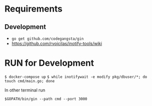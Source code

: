 # Requirements

## Development
- `go get github.com/codegangsta/gin`
- https://github.com/rvoicilas/inotify-tools/wiki

# RUN for Development 

`$ docker-compose up`
`$ while inotifywait -e modify pkg/dbuser/*; do touch cmd/main.go; done`

In other terminal run

`$GOPATH/bin/gin --path cmd --port 3000`